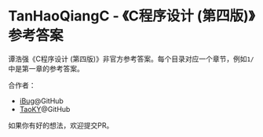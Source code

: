 # TanHaoQiangC - 《C程序设计 (第四版)》参考答案

谭浩强《C程序设计 (第四版)》非官方参考答案。每个目录对应一个章节，例如`1/`中是第一章的参考答案。

合作者：

- [iBug](https://github.com/iBug)@GitHub
- [TaoKY](https://github.com/taoky)@GitHub

如果你有好的想法，欢迎提交PR。